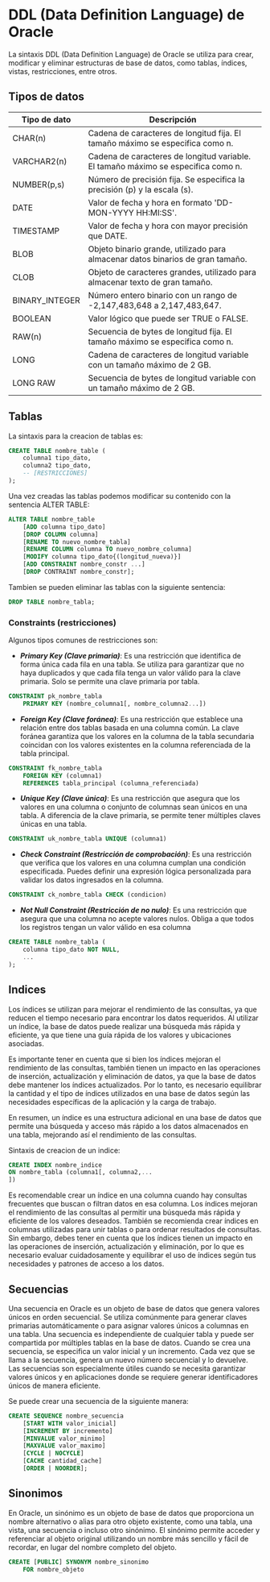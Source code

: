 
# DDL (Data Definition Language) de Oracle

La sintaxis DDL (Data Definition Language) de Oracle se utiliza para crear, modificar y eliminar estructuras de base de datos, como tablas, índices, vistas, restricciones, entre otros.

## Tipos de datos

Tipo de dato  |	Descripción
| -- | --
CHAR(n) |	Cadena de caracteres de longitud fija. El tamaño máximo se especifica como n.
VARCHAR2(n) |	Cadena de caracteres de longitud variable. El tamaño máximo se especifica como n.
NUMBER(p,s) |	Número de precisión fija. Se especifica la precisión (p) y la escala (s).
DATE |	Valor de fecha y hora en formato 'DD-MON-YYYY HH:MI:SS'.
TIMESTAMP |	Valor de fecha y hora con mayor precisión que DATE.
BLOB |	Objeto binario grande, utilizado para almacenar datos binarios de gran tamaño.
CLOB |	Objeto de caracteres grandes, utilizado para almacenar texto de gran tamaño.
BINARY_INTEGER | Número entero binario con un rango de -2,147,483,648 a 2,147,483,647.
BOOLEAN |	Valor lógico que puede ser TRUE o FALSE.
RAW(n) |	Secuencia de bytes de longitud fija. El tamaño máximo se especifica como n.
LONG |	Cadena de caracteres de longitud variable con un tamaño máximo de 2 GB.
LONG RAW |Secuencia de bytes de longitud variable con un tamaño máximo de 2 GB.

## Tablas

La sintaxis para la creacion de tablas es:

```sql
CREATE TABLE nombre_table (
    columna1 tipo_dato,
    columna2 tipo_dato,
    -- [RESTRICCIONES]
);
```

Una vez creadas las tablas podemos modificar su contenido con la sentencia ALTER TABLE:

```sql
ALTER TABLE nombre_table
    [ADD columna tipo_dato]
    [DROP COLUMN columna]
    [RENAME TO nuevo_nombre_tabla]
    [RENAME COLUMN columna TO nuevo_nombre_columna]
    [MODIFY columna tipo_dato{(longitud_nueva)}]
    [ADD CONSTRAINT nombre_constr ...]
    [DROP CONTRAINT nombre_constr];
```

Tambien se pueden eliminar las tablas con la siguiente sentencia:

```sql
DROP TABLE nombre_tabla;
```

### Constraints (restricciones)

Algunos tipos comunes de restricciones son:

- ***Primary Key (Clave primaria)***: Es una restricción que identifica de forma única cada fila en una tabla. Se utiliza para garantizar que no haya duplicados y que cada fila tenga un valor válido para la clave primaria. Solo se permite una clave primaria por tabla.

```sql
CONSTRAINT pk_nombre_tabla
    PRIMARY KEY (nombre_columna1[, nombre_columna2...])
```

- ***Foreign Key (Clave foránea)***: Es una restricción que establece una relación entre dos tablas basada en una columna común. La clave foránea garantiza que los valores en la columna de la tabla secundaria coincidan con los valores existentes en la columna referenciada de la tabla principal.

```sql
CONSTRAINT fk_nombre_tabla
    FOREIGN KEY (columna1)
    REFERENCES tabla_principal (columna_referenciada)
```

- ***Unique Key (Clave única)***: Es una restricción que asegura que los valores en una columna o conjunto de columnas sean únicos en una tabla. A diferencia de la clave primaria, se permite tener múltiples claves únicas en una tabla.

```sql
CONSTRAINT uk_nombre_tabla UNIQUE (columna1)
```

- ***Check Constraint (Restricción de comprobación)***: Es una restricción que verifica que los valores en una columna cumplan una condición especificada. Puedes definir una expresión lógica personalizada para validar los datos ingresados en la columna.

```sql
CONSTRAINT ck_nombre_tabla CHECK (condicion)
```

- ***Not Null Constraint (Restricción de no nulo)***: Es una restricción que asegura que una columna no acepte valores nulos. Obliga a que todos los registros tengan un valor válido en esa columna

```sql
CREATE TABLE nombre_tabla (
    columna tipo_dato NOT NULL,
    ...
);
```

## Indices

Los índices se utilizan para mejorar el rendimiento de las consultas, ya que reducen el tiempo necesario para encontrar los datos requeridos. Al utilizar un índice, la base de datos puede realizar una búsqueda más rápida y eficiente, ya que tiene una guía rápida de los valores y ubicaciones asociadas.

Es importante tener en cuenta que si bien los índices mejoran el rendimiento de las consultas, también tienen un impacto en las operaciones de inserción, actualización y eliminación de datos, ya que la base de datos debe mantener los índices actualizados. Por lo tanto, es necesario equilibrar la cantidad y el tipo de índices utilizados en una base de datos según las necesidades específicas de la aplicación y la carga de trabajo.

En resumen, un índice es una estructura adicional en una base de datos que permite una búsqueda y acceso más rápido a los datos almacenados en una tabla, mejorando así el rendimiento de las consultas.

Sintaxis de creacion de un indice:

```sql
CREATE INDEX nombre_indice
ON nombre_tabla (columna1[, columna2,...
])
```

Es recomendable crear un índice en una columna cuando hay consultas frecuentes que buscan o filtran datos en esa columna. Los índices mejoran el rendimiento de las consultas al permitir una búsqueda más rápida y eficiente de los valores deseados. También se recomienda crear índices en columnas utilizadas para unir tablas o para ordenar resultados de consultas. Sin embargo, debes tener en cuenta que los índices tienen un impacto en las operaciones de inserción, actualización y eliminación, por lo que es necesario evaluar cuidadosamente y equilibrar el uso de índices según tus necesidades y patrones de acceso a los datos.

## Secuencias

Una secuencia en Oracle es un objeto de base de datos que genera valores únicos en orden secuencial. Se utiliza comúnmente para generar claves primarias automáticamente o para asignar valores únicos a columnas en una tabla. Una secuencia es independiente de cualquier tabla y puede ser compartida por múltiples tablas en la base de datos. Cuando se crea una secuencia, se especifica un valor inicial y un incremento. Cada vez que se llama a la secuencia, genera un nuevo número secuencial y lo devuelve. Las secuencias son especialmente útiles cuando se necesita garantizar valores únicos y en aplicaciones donde se requiere generar identificadores únicos de manera eficiente.

Se puede crear una secuencia de la siguiente manera:

```sql
CREATE SEQUENCE nombre_secuencia
    [START WITH valor_inicial]
    [INCREMENT BY incremento]
    [MINVALUE valor_minimo]
    [MAXVALUE valor_maximo]
    [CYCLE | NOCYCLE]
    [CACHE cantidad_cache]
    [ORDER | NOORDER];
```

## Sinonimos

En Oracle, un sinónimo es un objeto de base de datos que proporciona un nombre alternativo o alias para otro objeto existente, como una tabla, una vista, una secuencia o incluso otro sinónimo. El sinónimo permite acceder y referenciar al objeto original utilizando un nombre más sencillo y fácil de recordar, en lugar del nombre completo del objeto.

```sql
CREATE [PUBLIC] SYNONYM nombre_sinonimo
    FOR nombre_objeto
```
